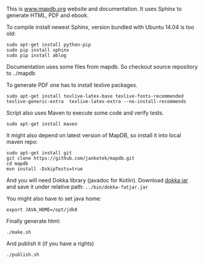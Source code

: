 This is www.mapdb.org website and documentation. It uses Sphinx to generate HTML, PDF and ebook.

To compile install newest Sphinx, version bundled with Ubuntu 14.04 is too old:

    sudo apt-get install python-pip
    sudo pip install sphinx
    sudo pip install ablog

Documentation uses some files from mapdb. So checkout source repository to ../mapdb

To generate PDF one has to install texlive packages.

    sudo apt-get install texlive-latex-base texlive-fonts-recommended  texlive-generic-extra  texlive-latex-extra --no-install-recommends

Script also uses Maven to execute some code and verify tests. 

    sudo apt-get install maven
    
It might also depend on latest version of MapDB, so install it into local maven repo:
    
    sudo apt-get install git
    git clone https://github.com/jankotek/mapdb.git
    cd mapdb
    mvn install -DskipTests=true

And you will need Dokka library (javadoc for Kotlin). Download [dokka jar](https://github.com/Kotlin/dokka/releases) and save it under relative path: `../bin/dokka-fatjar.jar`

You might also have to set java home:

    export JAVA_HOME=/opt/jdk8

Finally generate html:

    ./make.sh

And publish it (if you have a rights)

    ./publish.sh

